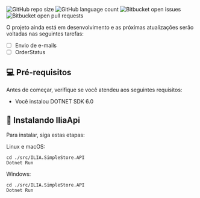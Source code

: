 
![GitHub repo size](https://img.shields.io/github/repo-size/iuricode/README-template?style=for-the-badge)
![GitHub language count](https://img.shields.io/github/languages/count/iuricode/README-template?style=for-the-badge)
![Bitbucket open issues](https://img.shields.io/bitbucket/issues/iuricode/README-template?style=for-the-badge)
![Bitbucket open pull requests](https://img.shields.io/bitbucket/pr-raw/iuricode/README-template?style=for-the-badge)


O projeto ainda está em desenvolvimento e as próximas atualizações serão voltadas nas seguintes tarefas:

- [ ] Envio de e-mails
- [ ] OrderStatus

## 💻 Pré-requisitos

Antes de começar, verifique se você atendeu aos seguintes requisitos:
<!---Estes são apenas requisitos de exemplo. Adicionar, duplicar ou remover conforme necessário--->
* Você instalou DOTNET SDK 6.0



## 🚀 Instalando IliaApi

Para instalar, siga estas etapas:

Linux e macOS:
```
cd ./src/ILIA.SimpleStore.API
Dotnet Run 
```

Windows:
```
cd ./src/ILIA.SimpleStore.API
Dotnet Run 
```

